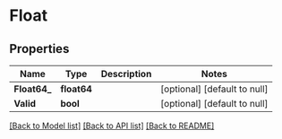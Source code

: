 # Float

## Properties
Name | Type | Description | Notes
------------ | ------------- | ------------- | -------------
**Float64_** | **float64** |  | [optional] [default to null]
**Valid** | **bool** |  | [optional] [default to null]

[[Back to Model list]](../README.md#documentation-for-models) [[Back to API list]](../README.md#documentation-for-api-endpoints) [[Back to README]](../README.md)


